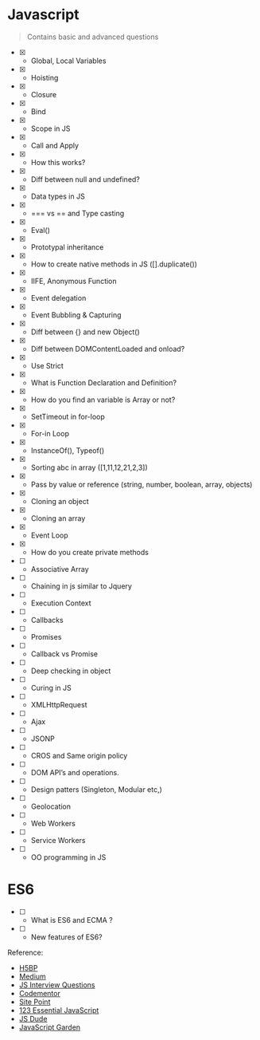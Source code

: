# Javascript

> Contains basic and advanced questions

- [x] - Global, Local Variables
- [x] - Hoisting
- [x] - Closure
- [x] - Bind
- [x] - Scope in JS
- [x] - Call and Apply
- [x] - How this works?
- [x] - Diff between null and undefined?
- [x] - Data types in JS
- [x] - === vs == and Type casting
- [x] - Eval()
- [x] - Prototypal inheritance
- [x] - How to create native methods in JS ([].duplicate())
- [x] - IIFE, Anonymous Function
- [x] - Event delegation
- [x] - Event Bubbling & Capturing
- [x] - Diff between {} and new Object()
- [x] - Diff between DOMContentLoaded and onload?
- [x] - Use Strict
- [x] - What is Function Declaration and Definition?
- [x] - How do you find an variable is Array or not?
- [x] - SetTimeout in for-loop
- [x] - For-in Loop
- [x] - InstanceOf(), Typeof()
- [x] - Sorting abc in array ([1,11,12,21,2,3])
- [x] - Pass by value or reference (string, number, boolean, array, objects)
- [x] - Cloning an object
- [x] - Cloning an array
- [x] - Event Loop
- [x] - How do you create private methods
- [ ] - Associative Array
- [ ] - Chaining in js similar to Jquery
- [ ] - Execution Context
- [ ] - Callbacks
- [ ] - Promises
- [ ] - Callback vs Promise
- [ ] - Deep checking in object
- [ ] - Curing in JS
- [ ] - XMLHttpRequest
- [ ] - Ajax
- [ ] - JSONP
- [ ] - CROS and Same origin policy
- [ ] - DOM API’s and operations.
- [ ] - Design patters (Singleton, Modular etc,)
- [ ] - Geolocation
- [ ] - Web Workers
- [ ] - Service Workers
- [ ] - OO programming in JS

# ES6

- [ ] - What is ES6 and ECMA ?
- [ ] - New features of ES6?

Reference:

- [H5BP](https://github.com/h5bp/Front-end-Developer-Interview-Questions#css-questions)
- [Medium](https://medium.com/javascript-scene/10-interview-questions-every-javascript-developer-should-know-6fa6bdf5ad95#.iybw0vavi)
- [JS Interview Questions](https://github.com/gokulkrishh/js-interview-questions)
- [Codementor](https://www.codementor.io/javascript/tutorial/21-essential-javascript-tech-interview-practice-questions-answers)
- [Site Point](https://www.sitepoint.com/5-javascript-interview-exercises/)
- [123 Essential JavaScript](https://github.com/nishant8BITS/123-Essential-JavaScript-Interview-Question)
- [JS Dude](http://www.thatjsdude.com/interview/js2.html)
- [JavaScript Garden](http://bonsaiden.github.io/JavaScript-Garden/)